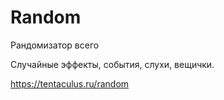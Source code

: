 # Random
Рандомизатор всего

Случайные эффекты, события, слухи, вещички.

https://tentaculus.ru/random
